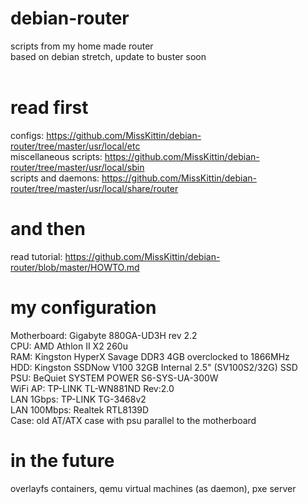# debian-router
scripts from my home made router<br>
based on debian stretch, update to buster soon<br><br>

# read first
configs: https://github.com/MissKittin/debian-router/tree/master/usr/local/etc<br>
miscellaneous scripts: https://github.com/MissKittin/debian-router/tree/master/usr/local/sbin<br>
scripts and daemons: https://github.com/MissKittin/debian-router/tree/master/usr/local/share/router

# and then
read tutorial: https://github.com/MissKittin/debian-router/blob/master/HOWTO.md

# my configuration
Motherboard: Gigabyte 880GA-UD3H rev 2.2<br>
CPU: AMD Athlon II X2 260u<br>
RAM: Kingston HyperX Savage DDR3 4GB overclocked to 1866MHz<br>
HDD: Kingston SSDNow V100 32GB Internal 2.5" (SV100S2/32G) SSD<br>
PSU: BeQuiet SYSTEM POWER S6-SYS-UA-300W<br>
WiFi AP: TP-LINK TL-WN881ND Rev:2.0<br>
LAN 1Gbps: TP-LINK TG-3468v2<br>
LAN 100Mbps: Realtek RTL8139D<br>
Case: old AT/ATX case with psu parallel to the motherboard

# in the future
overlayfs containers, qemu virtual machines (as daemon), pxe server

